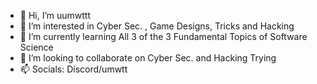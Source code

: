 - 👋 Hi, I’m uumwttt
- 👀 I’m interested in Cyber Sec. , Game Designs, Tricks and Hacking
- 🌱 I’m currently learning All 3 of the 3 Fundamental Topics of Software Science
- 💞️ I’m looking to collaborate on Cyber Sec. and Hacking Trying
- 📫 Socials: Discord/umwtt

<!---
uumwttt/uumwttt is a ✨ special ✨ repository because its `README.md` (this file) appears on your GitHub profile.
You can click the Preview link to take a look at your changes.
--->
